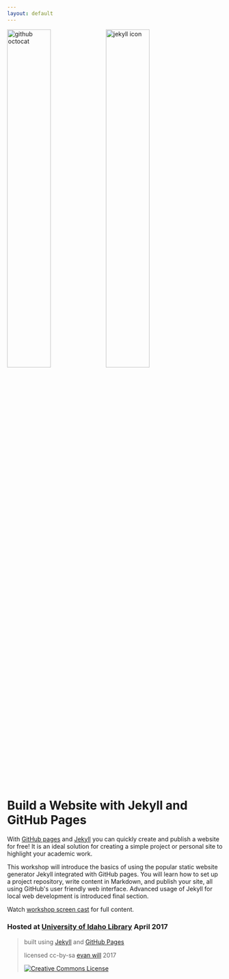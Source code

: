 ```yaml
---
layout: default
---
```


<div> 
    <img src="{{ site.url }}/images/octocat.jpg" alt="github octocat" style="width:45%;" >
    <img src="{{ site.url }}/images/jekyll.png" alt="jekyll icon" style="width:45%;" >
</div>

# Build a Website with Jekyll and GitHub Pages 

With [GitHub pages](https://pages.github.com/) and [Jekyll](https://jekyllrb.com/) you can quickly create and publish a website for free! 
It is an ideal solution for creating a simple project or personal site to highlight your academic work. 

This workshop will introduce the basics of using the popular static website generator Jekyll integrated with GitHub pages. 
You will learn how to set up a project repository, write content in Markdown, and publish your site, all using GitHub's user friendly web interface. 
Advanced usage of Jekyll for local web development is introduced final section.

Watch [workshop screen cast](https://youtu.be/SWVjQsvQocA) for full content.

### Hosted at [University of Idaho Library](http://www.lib.uidaho.edu/) April 2017

> built using [Jekyll](https://jekyllrb.com/) and [GitHub Pages](https://pages.github.com/)
>
> licensed cc-by-sa <a href="https://github.com/evanwill">evan will</a> 2017
> 
> <a href="http://creativecommons.org/licenses/by-sa/4.0/" rel="license"><img style="border-width: 0;" src="https://i.creativecommons.org/l/by-sa/4.0/88x31.png" alt="Creative Commons License" /></a>
